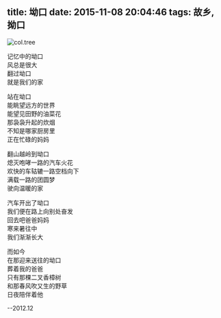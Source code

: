title: 坳口
date: 2015-11-08 20:04:46
tags: 故乡,拗口
---

![col.tree](http://7xo5uz.com1.z0.glb.clouddn.com/coltree.jpg)

记忆中的坳口  
风总是很大  
翻过坳口  
就是我们的家

站在坳口  
能眺望远方的世界  
能望见田野的油菜花  
那袅袅升起的炊烟  
不知是哪家厨房里  
正在忙碌的妈妈

翻山越岭到坳口  
熄灭咆哮一路的汽车火花  
欢快的车轱辘一路空档向下  
满载一路的团圆梦  
驶向温暖的家

汽车开出了坳口  
我们便在路上向别处奋发  
回去吧爸爸妈妈  
寒来暑往中  
我们渐渐长大

而如今  
在那迎来送往的坳口  
葬着我的爸爸  
只有那棵二叉香樟树  
和那春风吹又生的野草  
日夜陪伴着他

--2012.12
